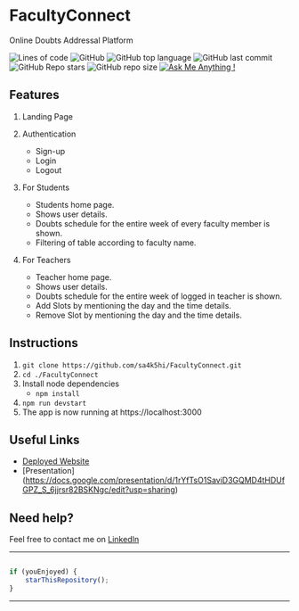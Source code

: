 # FacultyConnect
Online Doubts Addressal Platform

![Lines of code](https://img.shields.io/tokei/lines/github/sa4k5hi/FacultyConnect?style=for-the-badge)
![GitHub](https://img.shields.io/github/license/sa4k5hi/FacultyConnect?style=for-the-badge)
![GitHub top language](https://img.shields.io/github/languages/top/sa4k5hi/FacultyConnect?style=for-the-badge)
![GitHub last commit](https://img.shields.io/github/last-commit/sa4k5hi/FacultyConnect?style=for-the-badge)
![GitHub Repo stars](https://img.shields.io/github/stars/sa4k5hi/FacultyConnect?style=for-the-badge)
![GitHub repo size](https://img.shields.io/github/repo-size/sa4k5hi/FacultyConnect?style=for-the-badge)
[![Ask Me Anything !](https://img.shields.io/badge/Ask%20me-anything-1abc9c.svg?style=for-the-badge)](https://github.com/sa4k5hi)


## Features

1. Landing Page

2. Authentication
    - Sign-up
    - Login
    - Logout

3. For Students
    - Students home page.
    - Shows user details.
    - Doubts schedule for the entire week of every faculty member is shown.
    - Filtering of table according to faculty name. 

4. For Teachers
    - Teacher home page.
    - Shows user details.
    - Doubts schedule for the entire week of logged in teacher is shown.
    - Add Slots by mentioning the day and the time details.
    - Remove Slot by mentioning the day and the time details.

## Instructions

1. `git clone https://github.com/sa4k5hi/FacultyConnect.git` 
2. `cd ./FacultyConnect`
3. Install node dependencies 
   - `npm install`
4. `npm run devstart`
5. The app is now running at https://localhost:3000

## Useful Links

- [Deployed Website](https://faculty-connect.herokuapp.com/)
- [Presentation] (https://docs.google.com/presentation/d/1rYfTsO1SaviD3GQMD4tHDUfGPZ_S_6jjrsr82BSKNgc/edit?usp=sharing)

## Need help?

Feel free to contact me on [LinkedIn](https://www.linkedin.com/in/saakshi07/) 


---------

```javascript

if (youEnjoyed) {
    starThisRepository();
}

```

-----------
